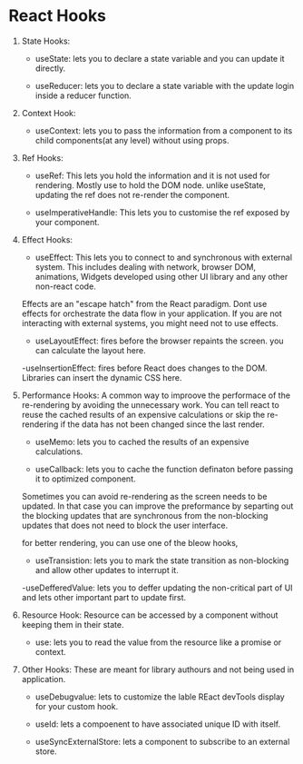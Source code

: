# React Hooks

1. State Hooks:
    - useState: lets you to declare a state variable and you can update it directly.
    
    - useReducer: lets you to declare a state variable with the update login inside a reducer function.

2. Context Hook:
    - useContext: lets you to pass the information from a component to its child components(at any level) without using props.

3. Ref Hooks:
    - useRef: This lets you hold the information and it is not used for rendering. Mostly use to hold the DOM node.
    unlike useState, updating the ref does not re-render the component.
    
    - useImperativeHandle: This lets you to customise the ref exposed by your component.

4. Effect Hooks:
    - useEffect: This lets you to connect to and synchronous with external system. This includes dealing with network, browser DOM, animations, Widgets developed using other UI library and any other non-react code.

    Effects are an "escape hatch" from the React paradigm. Dont use effects for orchestrate the data flow in your application. If you are not interacting with external systems, you might need not to use effects.

    - useLayoutEffect: fires before the browser repaints the screen. you can calculate the layout here.
    
    -useInsertionEffect: fires before React does changes to the DOM. Libraries can insert the dynamic CSS here.

5. Performance Hooks:
    A common way to improove the performace of the re-rendering by avoiding the unnecessary work. You can tell react to reuse the cached results of an expensive calculations or skip the re-rendering if the data has not been changed since the last render.

    - useMemo: lets you to cached the results of an expensive calculations.

    - useCallback: lets you to cache the function definaton before passing it to optimized component.

    Sometimes you can avoid re-rendering as the screen needs to be updated. In that case you can improve the preformance by separting out the blocking updates that are synchronous from the non-blocking updates that does not need to block the user interface.

    for better rendering, you can use one of the bleow hooks,

    - useTransistion: lets you to mark the state transition as non-blocking and allow other updates to interrupt it.

    -useDefferedValue: lets you to deffer updating the non-critical part of UI and lets other important part to update first.

6. Resource Hook:
    Resource can be accessed by a component without keeping them in their state.

    - use: lets you to read the value from the resource like a promise or context.

7. Other Hooks:
    These are meant for library authours and not being used in application.

    - useDebugvalue: lets to customize the lable REact devTools display for your custom hook.

    - useId: lets a compoenent to have associated unique ID with itself.

    - useSyncExternalStore: lets a component to subscribe to an external store.



